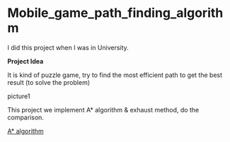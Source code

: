 # Mobile_game_path_finding_algorithm

I did this project when I was in University.

**Project Idea**

It is kind of puzzle game, try to find the most efficient path to get the best result (to solve the problem)

picture1

This project we implement A* algorithm & exhaust method, do the comparison.

[A* algorithm](https://en.wikipedia.org/wiki/A*_search_algorithm)

